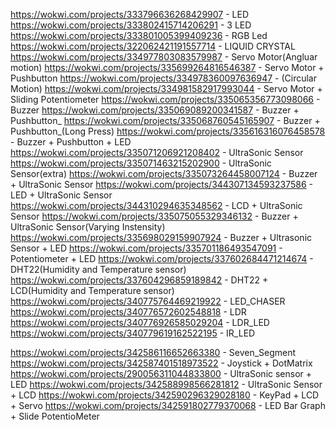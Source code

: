 https://wokwi.com/projects/333796636268429907 - LED
https://wokwi.com/projects/333802415714206291 - 3 LED
https://wokwi.com/projects/333801005399409236 - RGB Led
https://wokwi.com/projects/322062421191557714 - LIQUID CRYSTAL
https://wokwi.com/projects/334977803083579987 - Servo Motor(Angluar motion)
https://wokwi.com/projects/335699264816546387 - Servo Motor + Pushbutton
https://wokwi.com/projects/334978360097636947 - (Circular Motion)
https://wokwi.com/projects/334981582917993044 - Servo Motor + Sliding Potentiometer
https://wokwi.com/projects/335065356773098066 - Buzzer
https://wokwi.com/projects/335069089200341587 - Buzzer + Pushbutton_
https://wokwi.com/projects/335068760545165907 - Buzzer + Pushbutton_(Long Press)
https://wokwi.com/projects/335616316076458578 - Buzzer + Pushbutton + LED
https://wokwi.com/projects/335071206921208402 - UltraSonic Sensor
https://wokwi.com/projects/335071463215202900 - UltraSonic Sensor(extra)
https://wokwi.com/projects/335073264458007124 - Buzzer + UltraSonic Sensor
https://wokwi.com/projects/344307134593237586 - LED + UltraSonic Sensor
https://wokwi.com/projects/344310294635348562 - LCD + UltraSonic Sensor
https://wokwi.com/projects/335075055329346132 - Buzzer + UltraSonic Sensor(Varying Instensity)
https://wokwi.com/projects/335698029159907924 - Buzzer + Ultrasonic Sensor + LED
https://wokwi.com/projects/335701186493547091 - Potentiometer + LED
https://wokwi.com/projects/337602684471214674 - DHT22(Humidity and Temperature sensor)
https://wokwi.com/projects/337604296859189842 - DHT22 + LCD(Humidity and Temperature sensor)
https://wokwi.com/projects/340775764469219922 - LED_CHASER
https://wokwi.com/projects/340776572602548818 - LDR
https://wokwi.com/projects/340776926585029204 - LDR_LED
https://wokwi.com/projects/340779619162522195 - IR_LED

https://wokwi.com/projects/342586116652663380 - Seven_Segment
https://wokwi.com/projects/342587401518973522 - Joystick + DotMatrix
https://wokwi.com/projects/290056311044833800 - UltraSonic sensor + LED
https://wokwi.com/projects/342588998566281812 - UltraSonic Sensor + LCD
https://wokwi.com/projects/342590296329028180 - KeyPad + LCD + Servo
https://wokwi.com/projects/342591802779370068 - LED Bar Graph + Slide PotentioMeter
